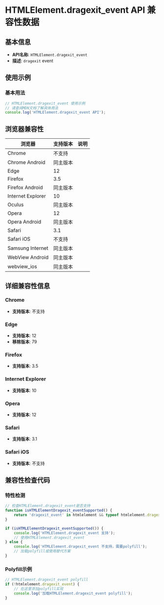 # HTMLElement.dragexit_event API 兼容性数据

## 基本信息

- **API名称**: `HTMLElement.dragexit_event`
- **描述**: `dragexit` event

## 使用示例

### 基本用法

```javascript
// HTMLElement.dragexit_event 使用示例
// 请查阅MDN文档了解具体用法
console.log('HTMLElement.dragexit_event API');
```

## 浏览器兼容性

| 浏览器 | 支持版本 | 说明 |
|--------|----------|------|
| Chrome | 不支持 |  |
| Chrome Android | 同主版本 |  |
| Edge | 12 |  |
| Firefox | 3.5 |  |
| Firefox Android | 同主版本 |  |
| Internet Explorer | 10 |  |
| Oculus | 同主版本 |  |
| Opera | 12 |  |
| Opera Android | 同主版本 |  |
| Safari | 3.1 |  |
| Safari iOS | 不支持 |  |
| Samsung Internet | 同主版本 |  |
| WebView Android | 同主版本 |  |
| webview_ios | 同主版本 |  |

## 详细兼容性信息

### Chrome

- **支持版本**: 不支持

### Edge

- **支持版本**: 12
- **移除版本**: 79

### Firefox

- **支持版本**: 3.5

### Internet Explorer

- **支持版本**: 10

### Opera

- **支持版本**: 12

### Safari

- **支持版本**: 3.1

### Safari iOS

- **支持版本**: 不支持

## 兼容性检查代码

### 特性检测

```javascript
// 检查HTMLElement.dragexit_event是否支持
function isHTMLElementDragexit_eventSupported() {
    return 'dragexit_event' in htmlelement && typeof htmlelement.dragexit_event === 'function';
}

if (isHTMLElementDragexit_eventSupported()) {
    console.log('HTMLElement.dragexit_event 支持');
    // 使用HTMLElement.dragexit_event
} else {
    console.log('HTMLElement.dragexit_event 不支持，需要polyfill');
    // 加载polyfill或使用替代方案
}
```

### Polyfill示例

```javascript
// HTMLElement.dragexit_event polyfill
if (!htmlelement.dragexit_event) {
    // 在这里添加polyfill实现
    console.log('加载HTMLElement.dragexit_event polyfill');
}
```

